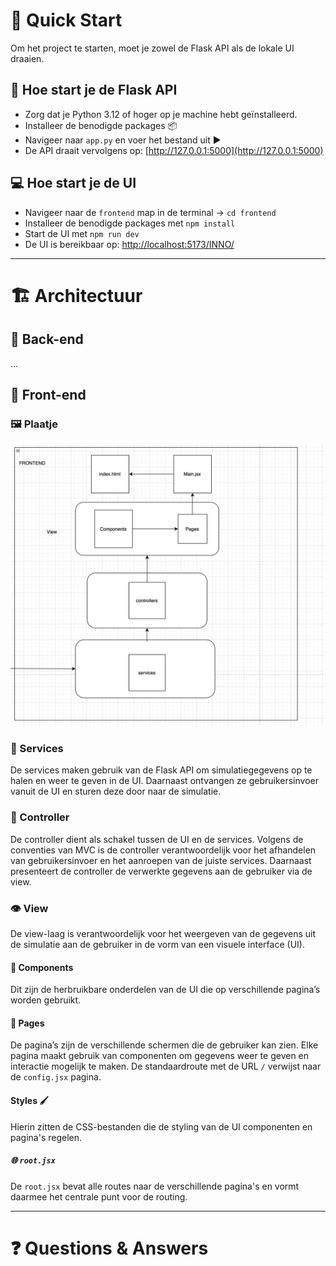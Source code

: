 # 🚀 Quick Start

Om het project te starten, moet je zowel de Flask API als de lokale UI draaien.

## 🐍 Hoe start je de Flask API
- Zorg dat je Python 3.12 of hoger op je machine hebt geïnstalleerd.
- Installeer de benodigde packages 📦
- Navigeer naar `app.py` en voer het bestand uit ▶
- De API draait vervolgens op: [http://127.0.0.1:5000](http://127.0.0.1:5000)

## 💻 Hoe start je de UI
- Navigeer naar de `frontend` map in de terminal → `cd frontend`
- Installeer de benodigde packages met `npm install` 
- Start de UI met `npm run dev` 
- De UI is bereikbaar op: [http://localhost:5173/INNO/](http://localhost:5173/INNO/)

---

# 🏗️ Architectuur

## 🔧 Back-end
...

## 🎨 Front-end

### 🖼️ Plaatje
![img_1.png](img_1.png)

### 🔄 Services
De services maken gebruik van de Flask API om simulatiegegevens op te halen en weer te geven in de UI. Daarnaast ontvangen ze gebruikersinvoer vanuit de UI en sturen deze door naar de simulatie.

### 🧭 Controller
De controller dient als schakel tussen de UI en de services. Volgens de conventies van MVC is de controller verantwoordelijk voor het afhandelen van gebruikersinvoer en het aanroepen van de juiste services. Daarnaast presenteert de controller de verwerkte gegevens aan de gebruiker via de view.

### 👁️ View
De view-laag is verantwoordelijk voor het weergeven van de gegevens uit de simulatie aan de gebruiker in de vorm van een visuele interface (UI).

#### 🧩 Components
Dit zijn de herbruikbare onderdelen van de UI die op verschillende pagina’s worden gebruikt.

#### 📄 Pages
De pagina’s zijn de verschillende schermen die de gebruiker kan zien. Elke pagina maakt gebruik van componenten om gegevens weer te geven en interactie mogelijk te maken. De standaardroute met de URL `/` verwijst naar de `config.jsx` pagina.

#### Styles 🖌️
Hierin zitten de CSS-bestanden die de styling van de UI componenten en pagina's regelen.

##### 🌐 `root.jsx`
De `root.jsx` bevat alle routes naar de verschillende pagina's en vormt daarmee het centrale punt voor de routing.

---

# ❓ Questions & Answers
